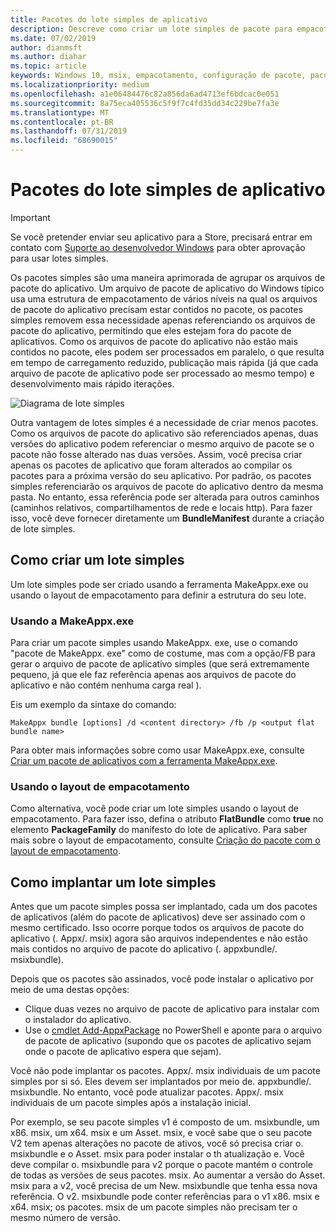 ```yaml
---
title: Pacotes do lote simples de aplicativo
description: Descreve como criar um lote simples de pacote para empacotar seus arquivos de pacote .appx com referências aos pacotes de aplicativos.
ms.date: 07/02/2019
author: dianmsft
ms.author: diahar
ms.topic: article
keywords: Windows 10, msix, empacotamento, configuração de pacote, pacote simples
ms.localizationpriority: medium
ms.openlocfilehash: a1e06484476c82a856da6ad4713ef6bdcac0e051
ms.sourcegitcommit: 8a75eca405536c5f9f7c4fd35dd34c229be7fa3e
ms.translationtype: MT
ms.contentlocale: pt-BR
ms.lasthandoff: 07/31/2019
ms.locfileid: "68690015"
---
```

# <a name="flat-bundle-app-packages"></a>Pacotes do lote simples de aplicativo 

> [!IMPORTANT]
> Se você pretender enviar seu aplicativo para a Store, precisará entrar em contato com [Suporte ao desenvolvedor Windows](https://developer.microsoft.com/windows/support) para obter aprovação para usar lotes simples.

Os pacotes simples são uma maneira aprimorada de agrupar os arquivos de pacote do aplicativo. Um arquivo de pacote de aplicativo do Windows típico usa uma estrutura de empacotamento de vários níveis na qual os arquivos de pacote do aplicativo precisam estar contidos no pacote, os pacotes simples removem essa necessidade apenas referenciando os arquivos de pacote do aplicativo, permitindo que eles estejam fora do pacote de aplicativos. Como os arquivos de pacote do aplicativo não estão mais contidos no pacote, eles podem ser processados em paralelo, o que resulta em tempo de carregamento reduzido, publicação mais rápida (já que cada arquivo de pacote de aplicativo pode ser processado ao mesmo tempo) e desenvolvimento mais rápido iterações.

![Diagrama de lote simples](images/bundle-combined.png)

Outra vantagem de lotes simples é a necessidade de criar menos pacotes. Como os arquivos de pacote do aplicativo são referenciados apenas, duas versões do aplicativo podem referenciar o mesmo arquivo de pacote se o pacote não fosse alterado nas duas versões. Assim, você precisa criar apenas os pacotes de aplicativo que foram alterados ao compilar os pacotes para a próxima versão do seu aplicativo.
Por padrão, os pacotes simples referenciarão os arquivos de pacote do aplicativo dentro da mesma pasta. No entanto, essa referência pode ser alterada para outros caminhos (caminhos relativos, compartilhamentos de rede e locais http). Para fazer isso, você deve fornecer diretamente um **BundleManifest** durante a criação de lote simples. 

## <a name="how-to-create-a-flat-bundle"></a>Como criar um lote simples

Um lote simples pode ser criado usando a ferramenta MakeAppx.exe ou usando o layout de empacotamento para definir a estrutura do seu lote.

### <a name="using-makeappxexe"></a>Usando a MakeAppx.exe

Para criar um pacote simples usando MakeAppx. exe, use o comando "pacote de MakeAppx. exe" como de costume, mas com a opção/FB para gerar o arquivo de pacote de aplicativo simples (que será extremamente pequeno, já que ele faz referência apenas aos arquivos de pacote do aplicativo e não contém nenhuma carga real ). 

Eis um exemplo da sintaxe do comando:

```syntax
MakeAppx bundle [options] /d <content directory> /fb /p <output flat bundle name>
```

Para obter mais informações sobre como usar MakeAppx.exe, consulte [Criar um pacote de aplicativos com a ferramenta MakeAppx.exe](create-app-package-with-makeappx-tool.md).

### <a name="using-packaging-layout"></a>Usando o layout de empacotamento

Como alternativa, você pode criar um lote simples usando o layout de empacotamento. Para fazer isso, defina o atributo **FlatBundle** como **true** no elemento **PackageFamily** do manifesto do lote de aplicativo. Para saber mais sobre o layout de empacotamento, consulte [Criação do pacote com o layout de empacotamento](packaging-layout.md).

## <a name="how-to-deploy-a-flat-bundle"></a>Como implantar um lote simples 

Antes que um pacote simples possa ser implantado, cada um dos pacotes de aplicativos (além do pacote de aplicativos) deve ser assinado com o mesmo certificado. Isso ocorre porque todos os arquivos de pacote do aplicativo (. Appx/. msix) agora são arquivos independentes e não estão mais contidos no arquivo de pacote do aplicativo (. appxbundle/. msixbundle).

Depois que os pacotes são assinados, você pode instalar o aplicativo por meio de uma destas opções:
* Clique duas vezes no arquivo de pacote de aplicativo para instalar com o instalador do aplicativo.
* Use o [cmdlet Add-AppxPackage](https://docs.microsoft.com/powershell/module/appx/add-appxpackage?view=win10-ps) no PowerShell e aponte para o arquivo de pacote de aplicativo (supondo que os pacotes de aplicativo sejam onde o pacote de aplicativo espera que sejam). 

Você não pode implantar os pacotes. Appx/. msix individuais de um pacote simples por si só. Eles devem ser implantados por meio de. appxbundle/. msixbundle. No entanto, você pode atualizar pacotes. Appx/. msix individuais de um pacote simples após a instalação inicial. 

Por exemplo, se seu pacote simples v1 é composto de um. msixbundle, um x86. msix, um x64. msix e um Asset. msix, e você sabe que o seu pacote V2 tem apenas alterações no pacote de ativos, você só precisa criar o. msixbundle e o Asset. msix para poder instalar o th atualização e. Você deve compilar o. msixbundle para v2 porque o pacote mantém o controle de todas as versões de seus pacotes. msix. Ao aumentar a versão do Asset. msix para a v2, você precisa de um New. msixbundle que tenha essa nova referência. O v2. msixbundle pode conter referências para o v1 x86. msix e x64. msix; os pacotes. msix de um pacote simples não precisam ter o mesmo número de versão.  
